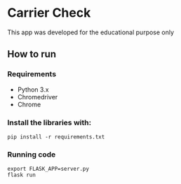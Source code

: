 # Carrier Check

This app was developed for the educational purpose only

## How to run

### Requirements

* Python 3.x
* Chromedriver
* Chrome

### Install the libraries with:
```
pip install -r requirements.txt
```
### Running code

```
export FLASK_APP=server.py
flask run
```
